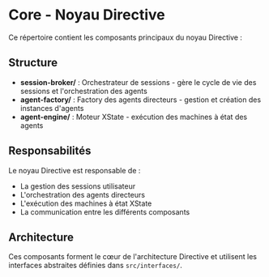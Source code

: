 # Core - Noyau Directive

Ce répertoire contient les composants principaux du noyau Directive :

## Structure

- **session-broker/** : Orchestrateur de sessions - gère le cycle de vie des sessions et l'orchestration des agents
- **agent-factory/** : Factory des agents directeurs - gestion et création des instances d'agents
- **agent-engine/** : Moteur XState - exécution des machines à état des agents

## Responsabilités

Le noyau Directive est responsable de :
- La gestion des sessions utilisateur
- L'orchestration des agents directeurs
- L'exécution des machines à état XState
- La communication entre les différents composants

## Architecture

Ces composants forment le cœur de l'architecture Directive et utilisent les interfaces abstraites définies dans `src/interfaces/`. 